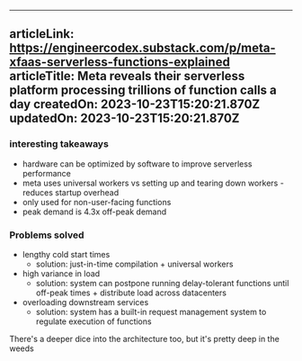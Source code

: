 -----------------------
articleLink: https://engineercodex.substack.com/p/meta-xfaas-serverless-functions-explained
articleTitle: Meta reveals their serverless platform processing trillions of function calls a day
createdOn: 2023-10-23T15:20:21.870Z
updatedOn: 2023-10-23T15:20:21.870Z
-----------------------

### interesting takeaways
- hardware can be optimized by software to improve serverless performance
- meta uses universal workers vs setting up and tearing down workers - reduces startup overhead
- only used for non-user-facing functions
- peak demand is 4.3x off-peak demand

### Problems solved
- lengthy cold start times
  - solution: just-in-time compilation + universal workers
- high variance in load
  - solution: system can postpone running delay-tolerant functions until off-peak times + distribute load across datacenters
- overloading downstream services
  - solution: system has a built-in request management system to regulate execution of functions


There's a deeper dice into the architecture too, but it's pretty deep in the weeds